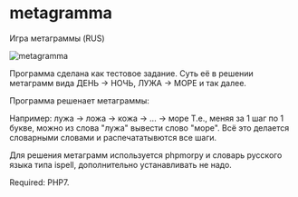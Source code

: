 # metagramma
Игра метаграммы (RUS)


![metagramma](https://user-images.githubusercontent.com/16168916/52521363-3309d400-2c87-11e9-9921-ac39fbd74086.png)


Программа сделана как тестовое задание. Суть её в решении метаграмм вида ДЕНЬ -> НОЧЬ, ЛУЖА -> МОРЕ и так далее. 

Программа решенает метаграммы:

Например:
лужа -> ложа -> кожа -> ... -> море
Т.е., меняя за 1 шаг по 1 букве, можно из слова "лужа" вывести слово "море". Всё это делается словарными словами и распечататывются все шаги.

Для решения метаграмм используется phpmorpy и словарь русского языка типа ispell, дополнительно устанавливать не надо. 

Required: PHP7.
